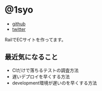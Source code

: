 # @1syo

- [github](https://github.com/1syo)
- [twitter](https://twitter.com/1syo)

RailでECサイトを作ってます。

## 最近気になること

* CIだけで落ちるテストの調査方法
* 遅いデプロイを早くする方法
* development環境が遅いのを早くする方法
